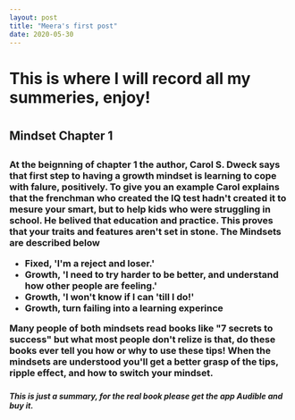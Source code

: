 ```yaml
---
layout: post
title: "Meera's first post"
date: 2020-05-30
---
```


<h1>This is where I will record all my summeries, enjoy!<h1>

<h2> Mindset Chapter 1 <h2>
 <h3> <p>At the beignning of chapter 1 the author, Carol S. Dweck
   says that first step to having a growth mindset is 
   learning to cope with falure, positively. To give you an example
   Carol explains that the frenchman who created the IQ test hadn't
   created it to mesure your smart, but to help kids who were struggling 
   in school. He belived that education and practice. This proves that
   your traits and features aren't set in stone. 
   The Mindsets are described below
   <ul>
    <li> <strong>Fixed,</strong> 'I'm a reject and loser.'
    <li> <strong>Growth,</strong> 'I need to try harder to be better, and understand how other 
     people are feeling.'
    <li> <strong>Growth,</strong> 'I won't know if I can 'till I do!'
    <li> <strong>Growth,</strong> turn failing into a learning experince
   </ul>
   Many people of both mindsets read books like "7 secrets to success" but
   what most people don't relize is that, do these books ever tell you how or
   why to use these tips! When the mindsets are understood you'll get a 
   better grasp of the tips, ripple effect, and how to switch your mindset.<h3> <p>
  <h5> This is just a summary, for the real book please get the app Audible and 
   buy it.<h5>
